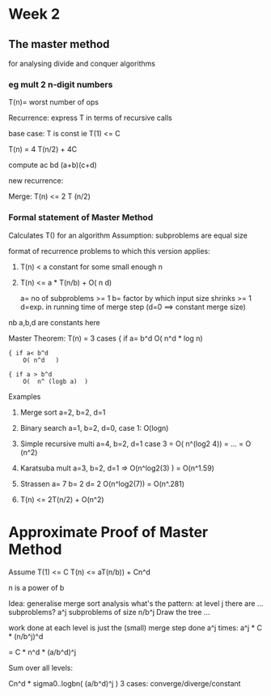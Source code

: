 # Week 2

## The master method
for analysing divide and conquer algorithms

### eg mult 2 n-digit numbers

T(n)= worst number of ops

Recurrence: express T in terms of recursive calls

base case: T is const ie T(1) <= C

T(n) = 4 T(n/2) + 4C

compute 
    ac
    bd
    (a+b)(c+d)

new recurrence:

Merge: T(n) <= 2 T (n/2) 

### Formal statement of Master Method

Calculates T() for an algorithm
Assumption: 
subproblems are equal size

format of recurrence problems to which this version applies:

1) T(n) < a constant for some small enough n
2) T(n) <= a * T(n/b) + O( n d)

    a= no of subproblems >= 1
    b= factor by which input size shrinks >= 1
    d=exp. in running time of merge step (d=0 ==> constant merge size)

nb a,b,d are constants here

Master Theorem:
T(n) = 3 cases
    { if a= b^d
        O( n^d * log n)

    { if a< b^d
        O( n^d   )

    { if a > b^d
        O(  n^ (logb a)  )


Examples

1) Merge sort
    a=2, b=2, d=1

2) Binary search
    a=1, b=2, d=0, case 1:  O(logn)

3) Simple recursive multi
    a=4, b=2, d=1
    case 3
    = O( n^(log2 4)) = ... = O (n^2)

4) Karatsuba mult
    a=3, b=2, d=1
    => O(n^log2(3) ) = O(n^1.59)

5) Strassen
    a= 7
    b= 2
    d= 2
    O(n^log2(7)) = O(n^.281)

6) T(n) <= 2T(n/2) + O(n^2)


# Approximate Proof of Master Method

Assume 
T(1) <= C
T(n) <= aT(n/b)) + Cn^d

n is a power of b

Idea: generalise merge sort analysis
what's the pattern: at level j there are ... subproblems?
a^j subproblems of size n/b^j
Draw the tree ...

work done at each level is just the (small) merge step done a^j times:
a^j   *   C * (n/b^j)^d

= C * n^d * (a/b^d)^j

Sum over all levels:

Cn^d * sigma0..logbn( (a/b^d)^j )
3 cases: converge/diverge/constant
